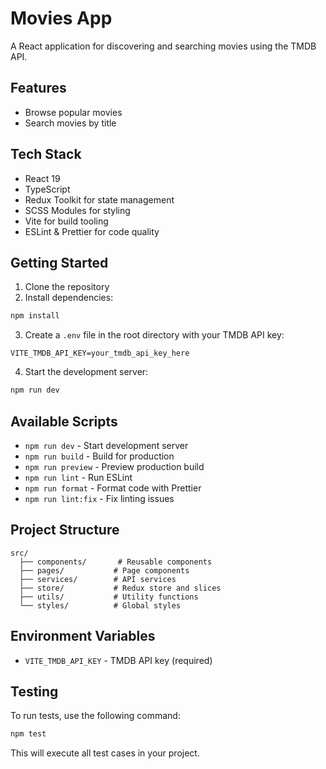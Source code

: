 # Movies App

A React application for discovering and searching movies using the TMDB API.

## Features

- Browse popular movies
- Search movies by title

## Tech Stack

- React 19
- TypeScript
- Redux Toolkit for state management
- SCSS Modules for styling
- Vite for build tooling
- ESLint & Prettier for code quality

## Getting Started

1. Clone the repository
2. Install dependencies:

```bash
npm install
```

3. Create a `.env` file in the root directory with your TMDB API key:

```env
VITE_TMDB_API_KEY=your_tmdb_api_key_here
```

4. Start the development server:

```bash
npm run dev
```

## Available Scripts

- `npm run dev` - Start development server
- `npm run build` - Build for production
- `npm run preview` - Preview production build
- `npm run lint` - Run ESLint
- `npm run format` - Format code with Prettier
- `npm run lint:fix` - Fix linting issues

## Project Structure

```
src/
  ├── components/       # Reusable components
  ├── pages/           # Page components
  ├── services/        # API services
  ├── store/           # Redux store and slices
  ├── utils/           # Utility functions
  └── styles/          # Global styles
```

## Environment Variables

- `VITE_TMDB_API_KEY` - TMDB API key (required)

## Testing

To run tests, use the following command:

```bash
npm test
```

This will execute all test cases in your project.

```

```
